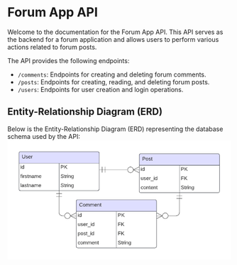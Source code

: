 # Forum App API
Welcome to the documentation for the Forum App API. This API serves as the backend for a forum application and allows users to perform various actions related to forum posts.

The API provides the following endpoints:

- `/comments`: Endpoints for creating and deleting forum comments.
- `/posts`: Endpoints for creating, reading, and deleting forum posts.
- `/users`: Endpoints for user creation and login operations.

## Entity-Relationship Diagram (ERD)

Below is the Entity-Relationship Diagram (ERD) representing the database schema used by the API:
![ERD Diagram](form-erd.png)